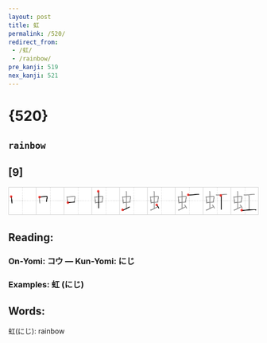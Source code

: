 ```yaml
---
layout: post
title: 虹
permalink: /520/
redirect_from:
 - /虹/
 - /rainbow/
pre_kanji: 519
nex_kanji: 521
---
```


# {520}

## `rainbow`

## [9]

<div class="stroke"><img src="../images/E899B9.png" /></div>

## Reading:

### On-Yomi: コウ &mdash; Kun-Yomi: にじ

### Examples: 虹 (にじ)

## Words:

虹(にじ): rainbow

